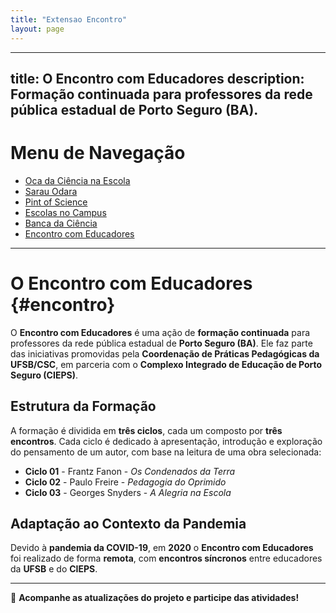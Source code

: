 ```yaml
---
title: "Extensao Encontro"
layout: page
---
```



---
title: O Encontro com Educadores
description: Formação continuada para professores da rede pública estadual de Porto Seguro (BA).
---

# Menu de Navegação

- [Oca da Ciência na Escola](/pages/extensao/extensao_oca.html)
- [Sarau Odara](/pages/extensao/extensao_sarau.html)
- [Pint of Science](/pages/extensao/extensao_pint.html)
- [Escolas no Campus](/pages/extensao/extensao_esc_campus.html)
- [Banca da Ciência](/pages/extensao/extensao_banca.html)
- [Encontro com Educadores](/pages/extensao/extensao_encontro.html)

---

# O Encontro com Educadores {#encontro}

O **Encontro com Educadores** é uma ação de **formação continuada** para professores da rede pública estadual de **Porto Seguro (BA)**. Ele faz parte das iniciativas promovidas pela **Coordenação de Práticas Pedagógicas da UFSB/CSC**, em parceria com o **Complexo Integrado de Educação de Porto Seguro (CIEPS)**.

## Estrutura da Formação

A formação é dividida em **três ciclos**, cada um composto por **três encontros**. Cada ciclo é dedicado à apresentação, introdução e exploração do pensamento de um autor, com base na leitura de uma obra selecionada:

- **Ciclo 01** - Frantz Fanon - *Os Condenados da Terra*
- **Ciclo 02** - Paulo Freire - *Pedagogia do Oprimido*
- **Ciclo 03** - Georges Snyders - *A Alegria na Escola*

## Adaptação ao Contexto da Pandemia

Devido à **pandemia da COVID-19**, em **2020** o **Encontro com Educadores** foi realizado de forma **remota**, com **encontros síncronos** entre educadores da **UFSB** e do **CIEPS**.

---

📢 **Acompanhe as atualizações do projeto e participe das atividades!**

